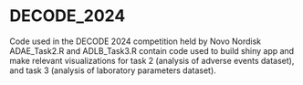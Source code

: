 # DECODE_2024
Code used in the DECODE 2024 competition held by Novo Nordisk
ADAE_Task2.R and ADLB_Task3.R contain code used to build shiny app and make relevant visualizations for task 2 (analysis of adverse events dataset), and task 3 (analysis of laboratory parameters dataset).
